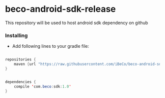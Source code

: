 # beco-android-sdk-release
This repository will be used to host android sdk dependency on github

### Installing
* Add following lines to your gradle file:

```java

repositories {
    maven {url "https://raw.githubusercontent.com/iBeCo/beco-android-sdk-release/release"}
}


dependencies {
    compile 'com.beco:sdk:1.0'
}
```
